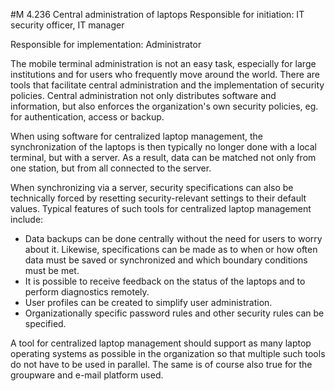 #M 4.236 Central administration of laptops
Responsible for initiation: IT security officer, IT manager

Responsible for implementation: Administrator

The mobile terminal administration is not an easy task, especially for large institutions and for users who frequently move around the world. There are tools that facilitate central administration and the implementation of security policies. Central administration not only distributes software and information, but also enforces the organization's own security policies, eg. for authentication, access or backup.

When using software for centralized laptop management, the synchronization of the laptops is then typically no longer done with a local terminal, but with a server. As a result, data can be matched not only from one station, but from all connected to the server.

When synchronizing via a server, security specifications can also be technically forced by resetting security-relevant settings to their default values. Typical features of such tools for centralized laptop management include:

* Data backups can be done centrally without the need for users to worry about it. Likewise, specifications can be made as to when or how often data must be saved or synchronized and which boundary conditions must be met.
* It is possible to receive feedback on the status of the laptops and to perform diagnostics remotely.
* User profiles can be created to simplify user administration.
* Organizationally specific password rules and other security rules can be specified.


A tool for centralized laptop management should support as many laptop operating systems as possible in the organization so that multiple such tools do not have to be used in parallel. The same is of course also true for the groupware and e-mail platform used.



